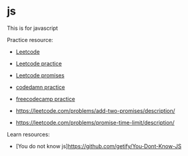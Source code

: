# js
This is for javascript

Practice resource: 

 - [Leetcode](https://leetcode.com/studyplan/30-days-of-javascript/)
 - [Leetcode practice](https://leetcode.com/problemset/javascript/)
 - [Leetcode promises](https://leetcode.com/problemset/javascript/?sorting=W3sic29ydE9yZGVyIjoiQVNDRU5ESU5HIiwib3JkZXJCeSI6IkRJRkZJQ1VMVFkifV0%3D&search=Promise&page=1)
 - [codedamn practice](https://codedamn.com/problems?page=1)
 - [freecodecamp practice](https://freecodecamp.org/learn/javascript-algorithms-and-data-structures/#basic-javascript)

 - https://leetcode.com/problems/add-two-promises/description/
 - https://leetcode.com/problems/promise-time-limit/description/

Learn resources:
 - [You do not know js]https://github.com/getify/You-Dont-Know-JS